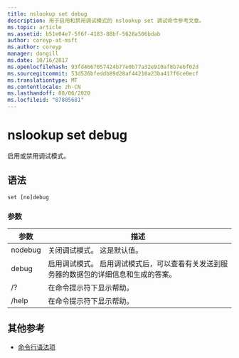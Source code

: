 ```yaml
---
title: nslookup set debug
description: 用于启用和禁用调试模式的 nslookup set 调试命令参考文章。
ms.topic: article
ms.assetid: b51e04e7-5f6f-4183-88bf-5628a506bdab
author: coreyp-at-msft
ms.author: coreyp
manager: dongill
ms.date: 10/16/2017
ms.openlocfilehash: 93fd4667057424b77e0b77a32e910af8b7e6f02d
ms.sourcegitcommit: 53d526bfeddb89d28af44210a23ba417f6ce0ecf
ms.translationtype: MT
ms.contentlocale: zh-CN
ms.lasthandoff: 08/06/2020
ms.locfileid: "87885681"
---
```

# <a name="nslookup-set-debug"></a>nslookup set debug

启用或禁用调试模式。

## <a name="syntax"></a>语法

```
set [no]debug
```

### <a name="parameters"></a>参数

| 参数 | 描述 |
| ---------- | ---------- |
| nodebug | 关闭调试模式。 这是默认值。 |
| debug | 启用调试模式。 启用调试模式后，可以查看有关发送到服务器的数据包的详细信息和生成的答案。 |
| /? | 在命令提示符下显示帮助。 |
| /help | 在命令提示符下显示帮助。 |

## <a name="additional-references"></a>其他参考

- [命令行语法项](command-line-syntax-key.md)
